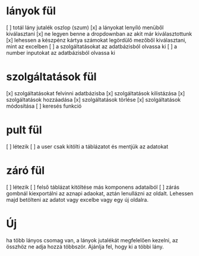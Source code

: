 # lányok fül
[ ] totál lány jutalék oszlop (szum)
[x] a lányokat lenyíló menüből kiválasztani
[x] ne legyen benne a dropdownban az akit már kiválasztottunk 
[x] lehessen a készpénz kártya számokat legördülő mezőből kiválasztani, mint az excelben
[ ] a szolgáltatásokat az adatbázisból olvassa ki
[ ] a number inputokat az adatbázisból olvassa ki

# szolgáltatások fül
[x] szolgáltatásokat felvinni adatbázisba
[x] szolgáltatások kilistázása
[x] szolgáltatások hozzáadása
[x] szolgáltatások törlése
[x] szolgáltatások módosítása
[ ] keresés funkció 

# pult fül
[ ] létezik
[ ] a user csak kitölti a táblázatot és mentjük az adatokat

# záró fül
[ ] létezik
[ ] felső táblázat kitöltése más komponens adataiból
[ ] zárás gombnál kiexportálni az aznapi adaokat, aztán lenullázni az oldalt. Lehessen majd betölteni az adatot vagy excelbe vagy egy új oldalra.

# Új
ha több lányos csomag van, a lányok jutalékát megfelelően kezelni, az összhöz ne adja hozzá többször. Ajánlja fel, hogy ki a többi lány.